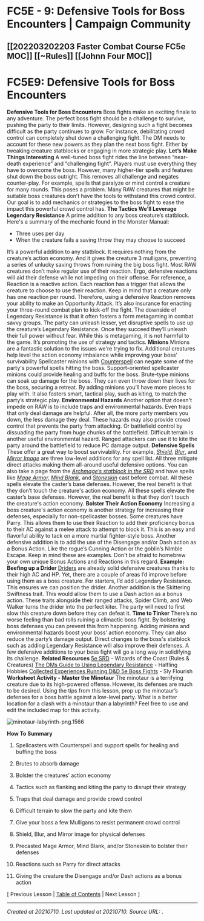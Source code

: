 # FC5E - 9: Defensive Tools for Boss Encounters | Campaign Community
 [[202203202203 Faster Combat Course FC5e MOC]] [[~Rules]] [[Johnn Four MOC]] 
---



# FC5E9: Defensive Tools for Boss Encounters

**Defensive Tools for Boss Encounters**
Boss fights make an exciting finale to any adventure. The perfect boss fight should be a challenge to survive, pushing the party to their limits.
However, designing such a fight becomes difficult as the party continues to grow. For instance, debilitating crowd control can completely shut down a challenging fight.
The DM needs to account for these new powers as they plan the next boss fight. Either by tweaking creature statblocks or engaging in more strategic play.
**Let’s Make Things Interesting**
A well-tuned boss fight rides the line between “near-death experience” and “challenging fight”.
Players must use everything they have to overcome the boss. However, many higher-tier spells and features shut down the boss outright. This removes all challenge and negates counter-play.
For example, spells that paralyze or mind control a creature for many rounds.
This poses a problem. Many RAW creatures that might be suitable boss creatures don’t have the tools to withstand this crowd control.
Our goal is to add mechanics or strategies to the boss fight to ease the impact this powerful crowd control has.
**The Tactics We’ll Leverage**
**Legendary Resistance**
A prime addition to any boss creature’s statblock. Here's a summary of the mechanic found in the Monster Manual:

*   Three uses per day
*   When the creature fails a saving throw they may choose to succeed

It’s a powerful addition to any statblock. It requires nothing from the creature’s action economy. And it gives the creature 3 mulligans, preventing a series of unlucky saving throws from ruining the big boss fight.
Most RAW creatures don’t make regular use of their reaction. Ergo, defensive reactions will aid their defense while not impeding on their offense.
For reference, a Reaction is a reactive action. Each reaction has a trigger that allows the creature to choose to use their reaction.
Keep in mind that a creature only has one reaction per round. Therefore, using a defensive Reaction removes your ability to make an Opportunity Attack.
It’s also insurance for enacting your three-round combat plan to kick-off the fight.
The downside of Legendary Resistance is that it often fosters a form metagaming in combat savvy groups.
The party can unleash lesser, yet disruptive spells to use up the creature’s Legendary Resistance. Once they succeed they’ll unleash their full power without fear.
While this is metagaming, it is not harmful to the game. It’s promoting the use of strategy and tactics.
**Minions**
Minions are a fantastic solution to the issues we're trying to fix. Additional creatures help level the action economy imbalance while improving your boss’ survivability
Spellcaster minions with [Counterspell](https://roll20.net/compendium/dnd5e/Counterspell) can negate some of the party's powerful spells hitting the boss.
Support-oriented spellcaster minions could provide healing and buffs for the boss.
Brute-type minions can soak up damage for the boss. They can even throw down their lives for the boss, securing a retreat.
By adding minions you’ll have more pieces to play with. It also fosters smart, tactical play, such as kiting, to match the party’s strategic play.
**Environmental Hazards**
Another option that doesn't impede on RAW is to include traps and environmental hazards.
Even traps that only deal damage are helpful. After all, the more party members you down, the less damage they deal.
These hazards may also provide crowd control that prevents the party from attacking. Or battlefield control by dissuading the party from huge chunks of the battlefield.
Difficult terrain is another useful environmental hazard. Ranged attackers can use it to kite the party around the battlefield to reduce PC damage output.
**Defensive Spells**
These offer a great way to boost survivability.
For example, _[Shield](https://roll20.net/compendium/dnd5e/Spells:Shield#content)_, [_Blur_](https://roll20.net/compendium/dnd5e/Blur#content), and [_Mirror Image_](https://roll20.net/compendium/dnd5e/Mirror%20Image#content) are three low-level additions for any spell list. All three mitigate direct attacks making them all-around useful defensive options.
You can also take a page from the [_Archmage’s statblock in the SRD_](https://media.wizards.com/2016/downloads/DND/SRD-OGL_V5.1.pdf) and have spells like [_Mage Armor,_](https://roll20.net/compendium/dnd5e/Mage%20Armor#content) [_Mind Blank_,](https://roll20.net/compendium/dnd5e/Mind%20Blank#content) and [_Stoneskin_](https://roll20.net/compendium/dnd5e/Stoneskin#content) cast before combat.
All these spells elevate the caster’s base defenses. However, the real benefit is that they don’t touch the creature's action economy.
All these spells elevate the caster’s base defenses. However, the real benefit is that they don’t touch the creature's action economy.
**Bolster Their Action Economy**
Increasing a boss creature's action economy is another strategy for increasing their defenses, especially for non-spellcaster bosses.
Some creatures have Parry. This allows them to use their Reaction to add their proficiency bonus to their AC against a melee attack to attempt to block it. This is an easy and flavorful ability to tack on a more martial fighter-style boss.
Another defensive addition is to add the use of the Disengage and/or Dash action as a Bonus Action. Like the rogue’s Cunning Action or the goblin’s Nimble Escape.
Keep in mind these are examples. Don't be afraid to homebrew your own unique Bonus Actions and Reactions in this regard.
**Example: Beefing up a Drider**
[Driders](https://media.wizards.com/2016/downloads/DND/SRD-OGL_V5.1.pdf) are already solid defensive creatures thanks to their high AC and HP. Yet, there are a couple of areas I’d improve before using them as a boss creature.
For starters, I’d add Legendary Resistance. This ensures we can position the drider.
Another addition is the Skittering Swiftness trait. This would allow them to use a Dash action as a bonus action.
These traits alongside their ranged attacks, Spider Climb, and Web Walker turns the drider into the perfect kiter. The party will need to first slow this creature down before they can defeat it.
**Time to Tinker**
There’s no worse feeling than bad rolls ruining a climactic boss fight. By bolstering boss defenses you can prevent this from happening.
Adding minions and environmental hazards boost your boss’ action economy. They can also reduce the party’s damage output.
Direct changes to the boss's statblock such as adding Legendary Resistance will also improve their defenses.
A few defensive additions to your boss fight will go a long way in solidifying its challenge.
**Related Resources**
[5e SRD](https://media.wizards.com/2016/downloads/DND/SRD-OGL_V5.1.pdf) \- Wizards of the Coast (Rules & Creatures)
[The DMs Guide to Using Legendary Resistance](https://halflinghobbies.com/the-dms-guide-to-using-legendary-actions-resistances-5e/) - Halfling Hobbies
[Collected Experiences Running D&D 5e Boss Fights](https://slyflourish.com/improving_boss_fights.html) - Sly Flourish
**Worksheet Activity - Master the Minotaur**
The minotaur is a terrifying creature due to its high-powered offense. However, its defenses are much to be desired. Using the tips from this lesson, prop up the minotaur’s defenses for a boss battle against a low-level party.
What is a better location for a clash with a minotaur than a labyrinth? Feel free to use and edit the included map for this activity.

![minotaur-labyrinth-png.1566](./resources/202107102152_FC5E_-_9__Defensive_Tools_for_Boss_Encounters___Campaign_Community.resources/minotaur-labyrinth-png.1566)

**How To Summary**

1.  Spellcasters with Counterspell and support spells for healing and buffing the boss
2.  Brutes to absorb damage
3.  Bolster the creatures’ action economy
4.  Tactics such as flanking and kiting the party to disrupt their strategy

1.  Traps that deal damage and provide crowd control
2.  Difficult terrain to slow the party and kite them

1.  Give your boss a few Mulligans to resist permanent crowd control

1.  Shield, Blur, and Mirror image for physical defenses
2.  Precasted Mage Armor, Mind Blank, and/or Stoneskin to bolster their defenses

1.  Reactions such as Parry for direct attacks
2.  Giving the creature the Disengage and/or Dash actions as a bonus action

\[ Previous Lesson | [Table of Contents](https://campaign-community.com/index.php?resources/table-of-contents-faster-combat-5e.243/) | Next Lesson \]​

---

_Created at 20210710._
_Last updated at 20210710._
_Source URL: [](https://campaign-community.com/index.php?resources/9-defensive-tools-for-boss-encounters.290/)._



